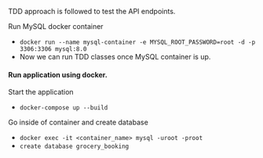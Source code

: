 TDD approach is followed to test the API endpoints.

Run MySQL docker container
- `docker run --name mysql-container -e MYSQL_ROOT_PASSWORD=root -d -p 3306:3306 mysql:8.0`
- Now we can run TDD classes once MySQL container is up.

#### Run application using docker.
Start the application
- `docker-compose up --build`

Go inside of container and create database
- `docker exec -it <container_name> mysql -uroot -proot`
- `create database grocery_booking`